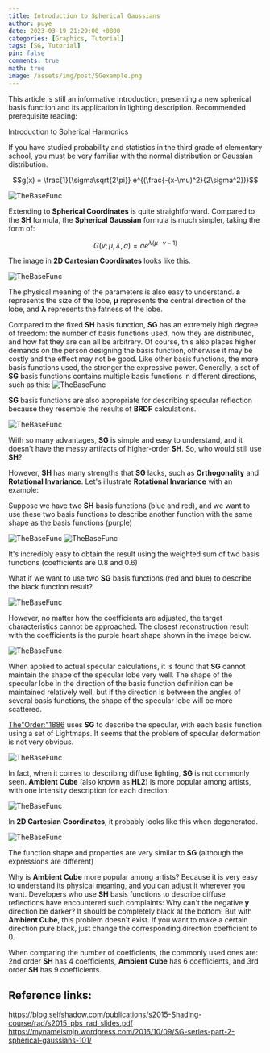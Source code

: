 ```yaml
---
title: Introduction to Spherical Gaussians
author: puye
date: 2023-03-19 21:29:00 +0800
categories: [Graphics, Tutorial]
tags: [SG, Tutorial]
pin: false
comments: true
math: true
image: /assets/img/post/SGexample.png
---
```



This article is still an informative introduction, presenting a new spherical basis function and its application in lighting description. Recommended prerequisite reading:

[Introduction to Spherical Harmonics](https://puye.blog/posts/SH-Introduction-EN/)

If you have studied probability and statistics in the third grade of elementary school, you must be very familiar with the normal distribution or Gaussian distribution.

$$g(x) = \frac{1}{\sigma\sqrt{2\pi}} e^{(\frac{-(x-\mu)^2}{2\sigma^2})}$$

![TheBaseFunc](https://pic4.zhimg.com/v2-f1305ab211c90bb48181483c29909b5f_r.jpg)

Extending to **Spherical Coordinates** is quite straightforward. Compared to the **SH** formula, the **Spherical Gaussian** formula is much simpler, taking the form of:

$$G(v; \mu,\lambda,a) = ae^{\lambda(\mu\cdot v - 1)}$$


The image in **2D Cartesian Coordinates** looks like this.

![TheBaseFunc](https://pic1.zhimg.com/v2-9e027f3a8954b4a359da6d19af2e55cc_b.jpg)


The physical meaning of the parameters is also easy to understand. **a** represents the size of the lobe, **μ** represents the central direction of the lobe, and **λ** represents the fatness of the lobe.

Compared to the fixed **SH** basis function, **SG** has an extremely high degree of freedom: the number of basis functions used, how they are distributed, and how fat they are can all be arbitrary. Of course, this also places higher demands on the person designing the basis function, otherwise it may be costly and the effect may not be good. Like other basis functions, the more basis functions used, the stronger the expressive power. Generally, a set of **SG** basis functions contains multiple basis functions in different directions, such as this:
![TheBaseFunc](https://pic3.zhimg.com/v2-6c09fac727b31d465e0b2a077d12d896_r.jpg)

**SG** basis functions are also appropriate for describing specular reflection because they resemble the results of **BRDF** calculations.


![TheBaseFunc](https://pic4.zhimg.com/v2-7cfb9883596a1175850654a8cb0a4f77_r.jpg)


With so many advantages, **SG** is simple and easy to understand, and it doesn't have the messy artifacts of higher-order **SH**. So, who would still use **SH**?

However, **SH** has many strengths that **SG** lacks, such as **Orthogonality** and **Rotational Invariance**. Let's illustrate **Rotational Invariance** with an example:

Suppose we have two **SH** basis functions (blue and red), and we want to use these two basis functions to describe another function with the same shape as the basis functions (purple)

![TheBaseFunc](https://pic3.zhimg.com/v2-fa0ce2b0bee52004ab376f059687eb8e_b.jpg)
![TheBaseFunc](https://pic3.zhimg.com/v2-f573dbd6910bc414a70cc6e21636ccea_b.jpg)

It's incredibly easy to obtain the result using the weighted sum of two basis functions (coefficients are 0.8 and 0.6)

What if we want to use two **SG** basis functions (red and blue) to describe the black function result?

![TheBaseFunc](https://pic4.zhimg.com/v2-7d7ca6d4a37c46caedf15f8db18506ef_b.jpg)

However, no matter how the coefficients are adjusted, the target characteristics cannot be approached. The closest reconstruction result with the coefficients is the purple heart shape shown in the image below.

![TheBaseFunc](https://pic3.zhimg.com/v2-f8a095c76ac471e6e0ce172dfbb47df2_b.jpg)




When applied to actual specular calculations, it is found that **SG** cannot maintain the shape of the specular lobe very well. The shape of the specular lobe in the direction of the basis function definition can be maintained relatively well, but if the direction is between the angles of several basis functions, the shape of the specular lobe will be more scattered.

[The"Order:"1886](https://blog.selfshadow.com/publications/s2015-shading-course/rad/s2015_pbs_rad_slides.pdf) uses **SG** to describe the specular, with each basis function using a set of Lightmaps. It seems that the problem of specular deformation is not very obvious.

![TheBaseFunc](https://pic2.zhimg.com/v2-2889f6171aaea148cefc26951922cfb5_r.jpg)


In fact, when it comes to describing diffuse lighting, **SG** is not commonly seen. **Ambient Cube** (also known as **HL2**) is more popular among artists, with one intensity description for each direction:

![TheBaseFunc](https://pic3.zhimg.com/v2-5057e73a7e07948809bcd2a6284fccce_r.jpg)

In **2D Cartesian Coordinates**, it probably looks like this when degenerated.

![TheBaseFunc](https://pic3.zhimg.com/v2-6520b696924a38a974ab0aebbf9a68f2_b.jpg)

The function shape and properties are very similar to **SG** (although the expressions are different)

Why is **Ambient Cube** more popular among artists? Because it is very easy to understand its physical meaning, and you can adjust it wherever you want. Developers who use **SH** basis functions to describe diffuse reflections have encountered such complaints: Why can't the negative **y** direction be darker? It should be completely black at the bottom! But with **Ambient Cube**, this problem doesn't exist. If you want to make a certain direction pure black, just change the corresponding direction coefficient to 0.

When comparing the number of coefficients, the commonly used ones are: 2nd order **SH** has 4 coefficients, **Ambient Cube** has 6 coefficients, and 3rd order **SH** has 9 coefficients.


## Reference links:

https://blog.selfshadow.com/publications/s2015-Shading-course/rad/s2015_pbs_rad_slides.pdf
https://mynameismjp.wordpress.com/2016/10/09/SG-series-part-2-spherical-gaussians-101/
